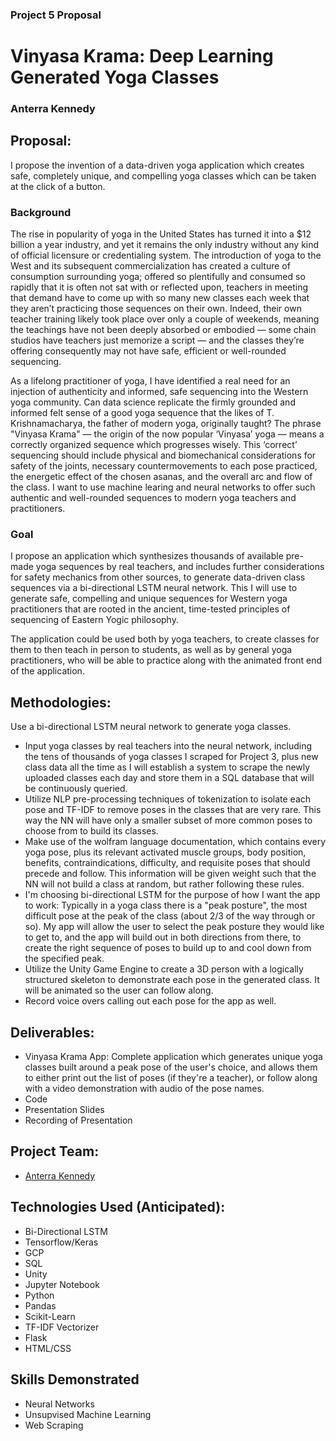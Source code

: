 ### Project 5 Proposal

# Vinyasa Krama: Deep Learning Generated Yoga Classes

### Anterra Kennedy

## Proposal:

I propose the invention of a data-driven yoga application which creates safe, completely unique, and compelling yoga classes which can be taken at the click of a button.

### Background

The rise in popularity of yoga in the United States has turned it into a \$12 billion a year industry, and yet it remains the only industry without any kind of official licensure or credentialing system. The introduction of yoga to the West and its subsequent commercialization has created a culture of consumption surrounding yoga; offered so plentifully and consumed so rapidly that it is often not sat with or reflected upon, teachers in meeting that demand have to come up with so many new classes each week that they aren’t practicing those sequences on their own. Indeed, their own teacher training likely took place over only a couple of weekends, meaning the teachings have not been deeply absorbed or embodied — some chain studios have teachers just memorize a script — and the classes they’re offering consequently may not have safe, efficient or well-rounded sequencing.

As a lifelong practitioner of yoga, I have identified a real need for an injection of authenticity and informed, safe sequencing into the Western yoga community. Can data science replicate the firmly grounded and informed felt sense of a good yoga sequence that the likes of T. Krishnamacharya, the father of modern yoga, originally taught? The phrase "Vinyasa Krama" — the origin of the now popular ‘Vinyasa’ yoga — means a correctly organized sequence which progresses wisely. This ‘correct’ sequencing should include physical and biomechanical considerations for safety of the joints, necessary countermovements to each pose practiced, the energetic effect of the chosen asanas, and the overall arc and flow of the class. I want to use machine learing and neural networks to offer such authentic and well-rounded sequences to modern yoga teachers and practitioners.

### Goal

I propose an application which synthesizes thousands of available pre-made yoga sequences by real teachers, and includes further considerations for safety mechanics from other sources, to generate data-driven class sequences via a bi-directional LSTM neural network. This I will use to generate safe, compelling and unique sequences for Western yoga practitioners that are rooted in the ancient, time-tested principles of sequencing of Eastern Yogic philosophy.

The application could be used both by yoga teachers, to create classes for them to then teach in person to students, as well as by general yoga practitioners, who will be able to practice along with the animated front end of the application.

## Methodologies:

Use a bi-directional LSTM neural network to generate yoga classes.

- Input yoga classes by real teachers into the neural network, including the tens of thousands of yoga classes I scraped for Project 3, plus new class data all the time as I will establish a system to scrape the newly uploaded classes each day and store them in a SQL database that will be continuously queried.
- Utilize NLP pre-processing techniques of tokenization to isolate each pose and TF-IDF to remove poses in the classes that are very rare. This way the NN will have only a smaller subset of more common poses to choose from to build its classes.
- Make use of the wolfram language documentation, which contains every yoga pose, plus its relevant activated muscle groups, body position, benefits, contraindications, difficulty, and requisite poses that should precede and follow. This information will be given weight such that the NN will not build a class at random, but rather following these rules.
- I'm choosing bi-directional LSTM for the purpose of how I want the app to work: Typically in a yoga class there is a "peak posture", the most difficult pose at the peak of the class (about 2/3 of the way through or so). My app will allow the user to select the peak posture they would like to get to, and the app will build out in both directions from there, to create the right sequence of poses to build up to and cool down from the specified peak.
- Utilize the Unity Game Engine to create a 3D person with a logically structured skeleton to demonstrate each pose in the generated class. It will be animated so the user can follow along.
- Record voice overs calling out each pose for the app as well.

## Deliverables:

- Vinyasa Krama App: Complete application which generates unique yoga classes built around a peak pose of the user's choice, and allows them to either print out the list of poses (if they're a teacher), or follow along with a video demonstration with audio of the pose names.
- Code
- Presentation Slides
- Recording of Presentation

## Project Team:

- [Anterra Kennedy](https://linkedin.com/in/anterrakennedy)

## Technologies Used (Anticipated):

- Bi-Directional LSTM
- Tensorflow/Keras
- GCP
- SQL
- Unity
- Jupyter Notebook
- Python
- Pandas
- Scikit-Learn
- TF-IDF Vectorizer
- Flask
- HTML/CSS

## Skills Demonstrated

- Neural Networks
- Unsupvised Machine Learning
- Web Scraping
